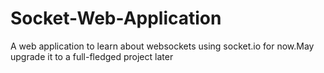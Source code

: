 # Socket-Web-Application
A web application to learn about websockets using socket.io for now.May upgrade it to a full-fledged project later 
